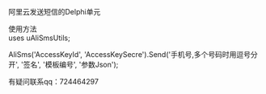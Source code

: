 阿里云发送短信的Delphi单元  

使用方法  
uses uAliSmsUtils;  

AliSms('AccessKeyId', 'AccessKeySecre').Send('手机号,多个号码时用逗号分开', '签名', '模板编号', '参数Json');  
  
有疑问联系qq：724464297


